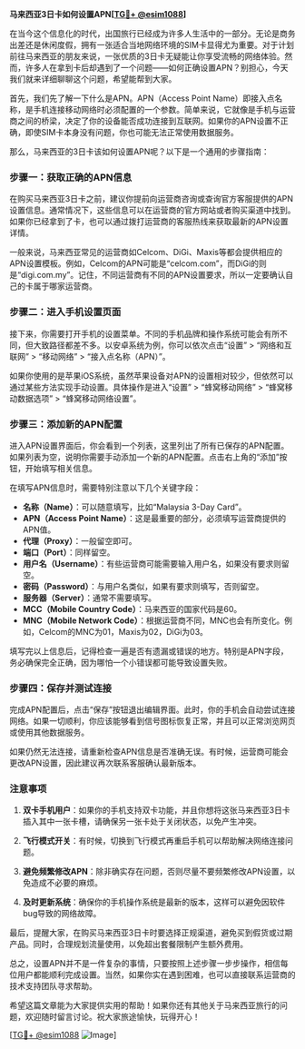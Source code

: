**马来西亚3日卡如何设置APN[[TG💪+ @esim1088](https://t.me/s/esim1088)]**

在当今这个信息化的时代，出国旅行已经成为许多人生活中的一部分。无论是商务出差还是休闲度假，拥有一张适合当地网络环境的SIM卡显得尤为重要。对于计划前往马来西亚的朋友来说，一张优质的3日卡无疑能让你享受流畅的网络体验。然而，许多人在拿到卡后却遇到了一个问题——如何正确设置APN？别担心，今天我们就来详细聊聊这个问题，希望能帮到大家。

首先，我们先了解一下什么是APN。APN（Access Point Name）即接入点名称，是手机连接移动网络时必须配置的一个参数。简单来说，它就像是手机与运营商之间的桥梁，决定了你的设备能否成功连接到互联网。如果你的APN设置不正确，即使SIM卡本身没有问题，你也可能无法正常使用数据服务。

那么，马来西亚的3日卡该如何设置APN呢？以下是一个通用的步骤指南：

### 步骤一：获取正确的APN信息

在购买马来西亚3日卡之前，建议你提前向运营商咨询或查询官方客服提供的APN设置信息。通常情况下，这些信息可以在运营商的官方网站或者购买渠道中找到。如果你已经拿到了卡，也可以通过拨打运营商的客服热线来获取最新的APN设置详情。

一般来说，马来西亚常见的运营商如Celcom、DiGi、Maxis等都会提供相应的APN设置模板。例如，Celcom的APN可能是“celcom.com”，而DiGi的则是“digi.com.my”。记住，不同运营商有不同的APN设置要求，所以一定要确认自己的卡属于哪家运营商。

### 步骤二：进入手机设置页面

接下来，你需要打开手机的设置菜单。不同的手机品牌和操作系统可能会有所不同，但大致路径都差不多。以安卓系统为例，你可以依次点击“设置” > “网络和互联网” > “移动网络” > “接入点名称（APN）”。

如果你使用的是苹果iOS系统，虽然苹果设备对APN的设置相对较少，但依然可以通过某些方法实现手动设置。具体操作是进入“设置” > “蜂窝移动网络” > “蜂窝移动数据选项” > “蜂窝移动网络设置”。

### 步骤三：添加新的APN配置

进入APN设置界面后，你会看到一个列表，这里列出了所有已保存的APN配置。如果列表为空，说明你需要手动添加一个新的APN配置。点击右上角的“添加”按钮，开始填写相关信息。

在填写APN信息时，需要特别注意以下几个关键字段：

- **名称（Name）**：可以随意填写，比如“Malaysia 3-Day Card”。
- **APN（Access Point Name）**：这是最重要的部分，必须填写运营商提供的APN值。
- **代理（Proxy）**：一般留空即可。
- **端口（Port）**：同样留空。
- **用户名（Username）**：有些运营商可能需要输入用户名，如果没有要求则留空。
- **密码（Password）**：与用户名类似，如果有要求则填写，否则留空。
- **服务器（Server）**：通常不需要填写。
- **MCC（Mobile Country Code）**：马来西亚的国家代码是60。
- **MNC（Mobile Network Code）**：根据运营商不同，MNC也会有所变化。例如，Celcom的MNC为01，Maxis为02，DiGi为03。

填写完以上信息后，记得检查一遍是否有遗漏或错误的地方。特别是APN字段，务必确保完全正确，因为哪怕一个小错误都可能导致设置失败。

### 步骤四：保存并测试连接

完成APN配置后，点击“保存”按钮退出编辑界面。此时，你的手机会自动尝试连接网络。如果一切顺利，你应该能够看到信号图标恢复正常，并且可以正常浏览网页或使用其他数据服务。

如果仍然无法连接，请重新检查APN信息是否准确无误。有时候，运营商可能会更改APN设置，因此建议再次联系客服确认最新版本。

### 注意事项

1. **双卡手机用户**：如果你的手机支持双卡功能，并且你想将这张马来西亚3日卡插入其中一张卡槽，请确保另一张卡处于关闭状态，以免产生冲突。
   
2. **飞行模式开关**：有时候，切换到飞行模式再重启手机可以帮助解决网络连接问题。

3. **避免频繁修改APN**：除非确实存在问题，否则尽量不要频繁修改APN设置，以免造成不必要的麻烦。

4. **及时更新系统**：确保你的手机操作系统是最新的版本，这样可以避免因软件bug导致的网络故障。

最后，提醒大家，在购买马来西亚3日卡时要选择正规渠道，避免买到假货或过期产品。同时，合理规划流量使用，以免超出套餐限制产生额外费用。

总之，设置APN并不是一件复杂的事情，只要按照上述步骤一步步操作，相信每位用户都能顺利完成设置。当然，如果你实在遇到困难，也可以直接联系运营商的技术支持团队寻求帮助。

希望这篇文章能为大家提供实用的帮助！如果你还有其他关于马来西亚旅行的问题，欢迎随时留言讨论。祝大家旅途愉快，玩得开心！

[[TG💪+ @esim1088](https://t.me/s/esim1088) ![Image](https://i.postimg.cc/4NQfJmqS/Snipaste-2025-05-13-00-14-12.png)]